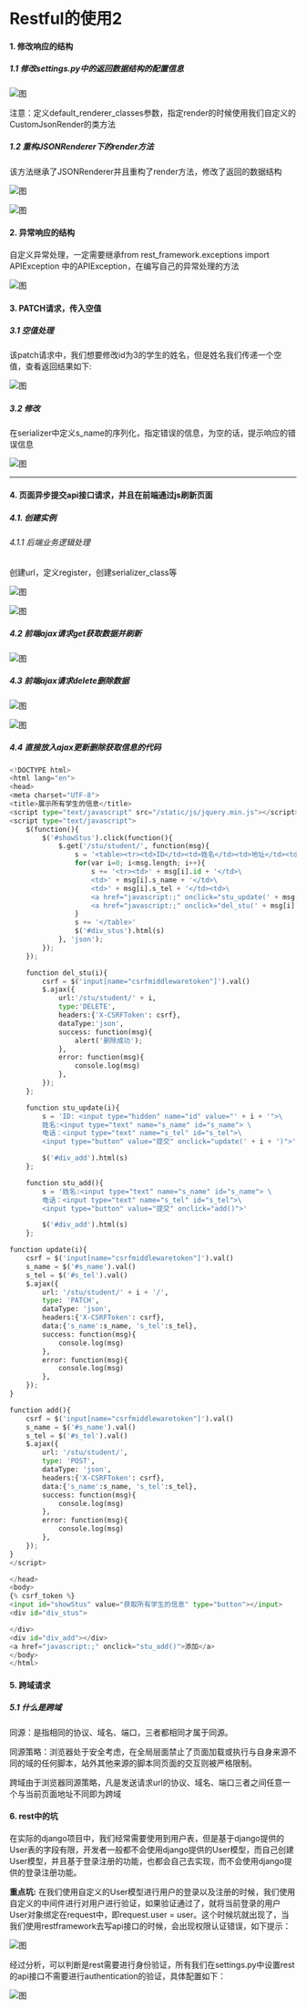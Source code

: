 
# Restful的使用2

#### 1. 修改响应的结构

##### 1.1 修改settings.py中的返回数据结构的配置信息

![图](./images/django_rest_render_setting.png)

注意：定义default_renderer_classes参数，指定render的时候使用我们自定义的CustomJsonRender的类方法

##### 1.2 重构JSONRenderer下的render方法

该方法继承了JSONRenderer并且重构了render方法，修改了返回的数据结构

![图](./images/django_rest_render1.png)


![图](./images/django_rest_render2.png)
	

#### 2. 异常响应的结构


自定义异常处理，一定需要继承from rest_framework.exceptions import APIException
中的APIException，在编写自己的异常处理的方法

![图](./images/django_rest_error.png)

#### 3. PATCH请求，传入空值

##### 3.1 空值处理

该patch请求中，我们想要修改id为3的学生的姓名，但是姓名我们传递一个空值，查看返回结果如下:

![图](./images/django_rest_filed_blank.png)

##### 3.2 修改

在serializer中定义s_name的序列化，指定错误的信息，为空的话，提示响应的错误信息

![图](./images/django_rest_fields_blank_youhua.png)

***

#### 4. 页面异步提交api接口请求，并且在前端通过js刷新页面

##### 4.1. 创建实例

###### 4.1.1 后端业务逻辑处理 

创建url，定义register，创建serializer_class等

![图](./images/django_rest_framework.png)


![图](./images/django_rest_serializers.png)

##### 4.2 前端ajax请求get获取数据并刷新

![图](./images/django_rest_html_ajax_get.png)


##### 4.3 前端ajax请求delete删除数据

![图](./images/django_rest_ajax_delete.png)

![图](./images/django_rest_ajax_delete_function.png)

##### 4.4 直接放入ajax更新删除获取信息的代码

```python
<!DOCTYPE html>
<html lang="en">
<head>
<meta charset="UTF-8">
<title>展示所有学生的信息</title>
<script type="text/javascript" src="/static/js/jquery.min.js"></script>
<script type="text/javascript">
    $(function(){
        $('#showStus').click(function(){
            $.get('/stu/student/', function(msg){
                s = '<table><tr><td>ID</td><td>姓名</td><td>地址</td><td>操作</td></tr>'
                for(var i=0; i<msg.length; i++){
                    s += '<tr><td>' + msg[i].id + '</td>\
                    <td>' + msg[i].s_name + '</td>\
                    <td>' + msg[i].s_tel + '</td><td>\
                    <a href="javascript:;" onclick="stu_update(' + msg[i].id + ')">编辑</a>|\
                    <a href="javascript:;" onclick="del_stu(' + msg[i].id + ')">删除</a></td></tr>'
                }
                s += '</table>'
                $('#div_stus').html(s)
            }, 'json');
        });
    });

    function del_stu(i){
        csrf = $('input[name="csrfmiddlewaretoken"]').val()
        $.ajax({
            url:'/stu/student/' + i,
            type:'DELETE',
            headers:{'X-CSRFToken': csrf},
            dataType:'json',
            success: function(msg){
                alert('删除成功');
            },
            error: function(msg){
                console.log(msg)
            },
        });
    };

    function stu_update(i){
        s = 'ID: <input type="hidden" name="id" value="' + i + '">\
        姓名:<input type="text" name="s_name" id="s_name"> \
        电话：<input type="text" name="s_tel" id="s_tel">\
        <input type="button" value="提交" onclick="update(' + i + ')">'

        $('#div_add').html(s)
    };

    function stu_add(){
        s = '姓名:<input type="text" name="s_name" id="s_name"> \
        电话：<input type="text" name="s_tel" id="s_tel">\
        <input type="button" value="提交" onclick="add()">'

        $('#div_add').html(s)
    };

function update(i){
    csrf = $('input[name="csrfmiddlewaretoken"]').val()
    s_name = $('#s_name').val()
    s_tel = $('#s_tel').val()
    $.ajax({
        url: '/stu/student/' + i + '/',
        type: 'PATCH',
        dataType: 'json',
        headers:{'X-CSRFToken': csrf},
        data:{'s_name':s_name, 's_tel':s_tel},
        success: function(msg){
            console.log(msg)
        },
        error: function(msg){
            console.log(msg)
        },
    });
}

function add(){
    csrf = $('input[name="csrfmiddlewaretoken"]').val()
    s_name = $('#s_name').val()
    s_tel = $('#s_tel').val()
    $.ajax({
        url: '/stu/student/',
        type: 'POST',
        dataType: 'json',
        headers:{'X-CSRFToken': csrf},
        data:{'s_name':s_name, 's_tel':s_tel},
        success: function(msg){
            console.log(msg)
        },
        error: function(msg){
            console.log(msg)
        },
    });
}
</script>

</head>
<body>
{% csrf_token %}
<input id="showStus" value="获取所有学生的信息" type="button"></input>
<div id="div_stus">

</div>
<div id="div_add"></div>
<a href="javascript:;" onclick="stu_add()">添加</a>
</body>
</html>
```

#### 5. 跨域请求

##### 5.1 什么是跨域

同源：是指相同的协议、域名、端口，三者都相同才属于同源。

同源策略：浏览器处于安全考虑，在全局层面禁止了页面加载或执行与自身来源不同的域的任何脚本，站外其他来源的脚本同页面的交互则被严格限制。

跨域由于浏览器同源策略，凡是发送请求url的协议、域名、端口三者之间任意一个与当前页面地址不同即为跨域

#### 6. rest中的坑

在实际的django项目中，我们经常需要使用到用户表，但是基于django提供的User表的字段有限，开发者一般都不会使用django提供的User模型，而自己创建User模型，并且基于登录注册的功能，也都会自己去实现，而不会使用django提供的登录注册功能。

**重点坑:** 在我们使用自定义的User模型进行用户的登录以及注册的时候，我们使用自定义的中间件进行对用户进行验证，如果验证通过了，就将当前登录的用户User对象绑定在request中，即request.user = user。这个时候坑就出现了，当我们使用restframework去写api接口的时候，会出现权限认证错误，如下提示：

![图](./images/django_rest_keng1.png)

经过分析，可以判断是rest需要进行身份验证，所有我们在settings.py中设置rest的api接口不需要进行authentication的验证，具体配置如下：

![图](./images/django_rest_setting_keng1.png)